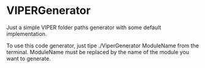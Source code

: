 # VIPERGenerator

Just a simple VIPER folder paths generator with some default implementation.

To use this code generator, just tipe ./ViperGenerator ModuleName from the terminal.
ModuleName must be replaced by the name of the module you want to generate.

